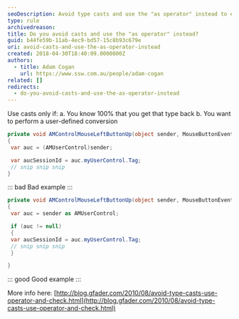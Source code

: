 ```yaml
---
seoDescription: Avoid type casts and use the "as operator" instead to ensure safer and more efficient code.
type: rule
archivedreason:
title: Do you avoid casts and use the "as operator" instead?
guid: b44fe59b-11ab-4ec9-bd57-15c8b93c679e
uri: avoid-casts-and-use-the-as-operator-instead
created: 2018-04-30T18:40:09.0000000Z
authors:
  - title: Adam Cogan
    url: https://www.ssw.com.au/people/adam-cogan
related: []
redirects:
  - do-you-avoid-casts-and-use-the-as-operator-instead
---
```


Use casts only if:
a. You know 100% that you get that type back
b. You want to perform a user-defined conversion

<!--endintro-->

```cs
private void AMControlMouseLeftButtonUp(object sender, MouseButtonEventArgs e)
{
 var auc = (AMUserControl)sender;

 var aucSessionId = auc.myUserControl.Tag;
 // snip snip snip
}
```

::: bad
Bad example
:::

```cs
private void AMControlMouseLeftButtonUp(object sender, MouseButtonEventArgs e)
{
 var auc = sender as AMUserControl;

 if (auc != null)
 {
 var aucSessionId = auc.myUserControl.Tag;
 // snip snip snip
 }

}
```

::: good
Good example
:::

More info here: [http://blog.gfader.com/2010/08/avoid-type-casts-use-operator-and-check.html](http://blog.gfader.com/2010/08/avoid-type-casts-use-operator-and-check.html)
